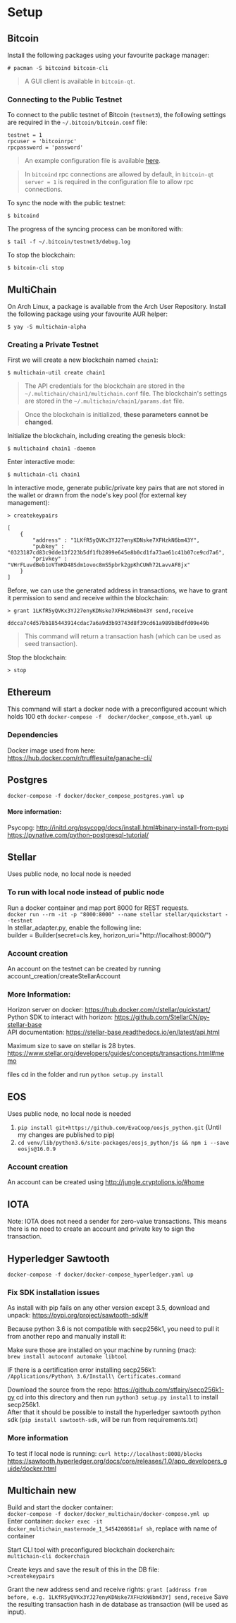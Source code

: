 # Setup

## Bitcoin

Install the following packages using your favourite package manager:

```console
# pacman -S bitcoind bitcoin-cli
```

> A GUI client is available in `bitcoin-qt`.

### Connecting to the Public Testnet

To connect to the public testnet of Bitcoin (`testnet3`), the following settings are required in the `~/.bitcoin/bitcoin.conf` file:

```
testnet = 1
rpcuser = 'bitcoinrpc'
rpcpassword = 'password'
```

> An example configuration file is available [here](https://github.com/bitcoin/bitcoin/blob/master/contrib/debian/examples/bitcoin.conf).

> In `bitcoind` rpc connections are allowed by default, in `bitcoin-qt` `server = 1` is required in the configuration file to allow rpc connections.

To sync the node with the public testnet:

```console
$ bitcoind
```

The progress of the syncing process can be monitored with:

```console
$ tail -f ~/.bitcoin/testnet3/debug.log
```

To stop the blockchain:

```console
$ bitcoin-cli stop
```


## MultiChain

On Arch Linux, a package is available from the Arch User Repository. Install the following package using your favourite AUR helper:

```console
$ yay -S multichain-alpha
```

### Creating a Private Testnet

First we will create a new blockchain named `chain1`:

```console
$ multichain-util create chain1
```

> The API credentials for the blockchain are stored in the `~/.multichain/chain1/multichain.conf` file.
> The blockchain's settings are stored in the `~/.multichain/chain1/params.dat` file.

> Once the blockchain is initialized, **these parameters cannot be changed**.

Initialize the blockchain, including creating the genesis block:

```console
$ multichaind chain1 -daemon
```

Enter interactive mode:

```console
$ multichain-cli chain1
```

In interactive mode, generate public/private key pairs that are not stored in the wallet or drawn from the node's key pool (for external key management):

```
> createkeypairs

[
    {
        "address" : "1LKfR5yQVKx3YJ27enyKDNske7XFHzkN6bm43Y",
        "pubkey" : "0323187cd83c9dde13f223b5df1fb2899e645e8b0cd1fa73ae61c41b07ce9cd7a6",
        "privkey" : "VHrFLuvdBeb1oVTmKD48Sdm1ovoc8mS5pbrk2gpKhCUWh72LavvAF8jx"
    }
]
```

Before, we can use the generated address in transactions, we have to grant it permission to send and receive within the blockchain:

```
> grant 1LKfR5yQVKx3YJ27enyKDNske7XFHzkN6bm43Y send,receive

ddcca7c4d57bb185443914cdac7a6a9d3b93743d8f39cd61a989b8bdfd09e49b
```

> This command will return a transaction hash (which can be used as seed transaction).

Stop the blockchain:

```
> stop
```


## Ethereum

This command will start a docker node with a preconfigured account which holds 100 eth
`docker-compose -f  docker/docker_compose_eth.yaml up`

### Dependencies
Docker image used from here:    
https://hub.docker.com/r/trufflesuite/ganache-cli/

## Postgres
`docker-compose -f docker/docker_compose_postgres.yaml up`

#### More information:    
Psycopg: http://initd.org/psycopg/docs/install.html#binary-install-from-pypi    
https://pynative.com/python-postgresql-tutorial/


## Stellar
Uses public node, no local node is needed

### To run with local node instead of public node
Run a docker container and map port 8000 for REST requests.    
`docker run --rm -it -p "8000:8000" --name stellar stellar/quickstart --testnet`    
In stellar_adapter.py, enable the following line:   
builder = Builder(secret=cls.key, horizon_uri="http://localhost:8000/")

### Account creation
An account on the testnet can be created by running account_creation/createStellarAccount

### More Information:     
Horizon server on docker: https://hub.docker.com/r/stellar/quickstart/    
Python SDK to interact with horizon: https://github.com/StellarCN/py-stellar-base          
API documentation: https://stellar-base.readthedocs.io/en/latest/api.html    

Maximum size to save on stellar is 28 bytes.    
https://www.stellar.org/developers/guides/concepts/transactions.html#memo    

files
cd in the folder and run `python setup.py install`


## EOS

Uses public node, no local node is needed    

1. `pip install git+https://github.com/EvaCoop/eosjs_python.git` (Until my changes are published to pip)
2. `cd venv/lib/python3.6/site-packages/eosjs_python/js && npm i --save eosjs@16.0.9`

### Account creation
An account can be created using http://jungle.cryptolions.io/#home

## IOTA
Note:  IOTA does not need a sender for zero-value transactions. This means there is no need to create an account and private key to sign the transaction.

## Hyperledger Sawtooth

`docker-compose -f docker/docker-compose_hyperledger.yaml up`    


### Fix SDK installation issues

As install with pip fails on any other version except 3.5, download and unpack: https://pypi.org/project/sawtooth-sdk/#

Because python 3.6 is not compatible with secp256k1, you need to pull it from another repo and manually install it:

Make sure those are installed on your machine by running (mac):     
`brew install autoconf automake libtool`

IF there is a certification error installing secp256k1:    
`/Applications/Python\ 3.6/Install\ Certificates.command`

Download the source from the repo:
https://github.com/stfairy/secp256k1-py
cd into this directory and then run `python3 setup.py install` to install secp256k1.     
After that it should be possible to install the hyperledger sawtooth python sdk (`pip install sawtooth-sdk`, will be run from  requirements.txt)

### More information

To test if local node is running: `curl http://localhost:8008/blocks`
https://sawtooth.hyperledger.org/docs/core/releases/1.0/app_developers_guide/docker.html
   
## Multichain new
Build and start the docker container:    
`docker-compose -f docker/docker_multichain/docker-compose.yml up`    
Enter container:
`docker exec -it docker_multichain_masternode_1_5454208681af sh`, replace with name of container

Start CLI tool with preconfigured blockchain dockerchain:     
`multichain-cli dockerchain`    

Create keys and save the result of this in the DB file:    
`>createkeypairs`

Grant the new address send and receive rights: 
`grant [address from before, e.g. 1LKfR5yQVKx3YJ27enyKDNske7XFHzkN6bm43Y] send,receive`
Save the resulting transaction hash in de database as transaction (will be used as input).